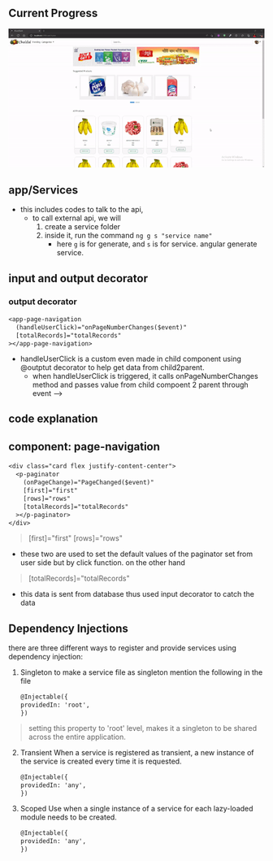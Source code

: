 ## Current Progress

![UML_eCom](/ReadMeAssets/projectShowCase.gif)

## app/Services

- this includes codes to talk to the api,
  - to call external api, we will
    1. create a service folder
    2. inside it, run the command `ng g s "service name"`
       - here `g` is for generate, and `s` is for service. angular generate service.

## input and output decorator

### output decorator
```
<app-page-navigation
  (handleUserClick)="onPageNumberChanges($event)"
  [totalRecords]="totalRecords"
></app-page-navigation>

```
- handleUserClick is a custom even made in child component using @outptut decorator to help get data from child2parent.
  - when handleUserClick is triggered, it calls onPageNumberChanges method and passes value from child compoent 2 parent through event -->

## code explanation 
## component: page-navigation
```
<div class="card flex justify-content-center">
  <p-paginator
    (onPageChange)="PageChanged($event)"
    [first]="first"
    [rows]="rows"
    [totalRecords]="totalRecords"
  ></p-paginator>
</div>
```
> [first]="first"
> [rows]="rows"
- these two are used to set the default values of the paginator set from user side but by click function.
on the other hand  
> [totalRecords]="totalRecords"
- this data is sent from database thus used input decorator to catch the data
   

## Dependency Injections
there are three different ways to register and provide services using dependency injection: 
1. Singleton
   to make a service file as singleton mention the following in the file
   ```
   @Injectable({ 
   providedIn: 'root',
   })
   ```
  > setting this property to 'root' level, makes it a singleton to be shared across the entire application.
2. Transient
   When a service is registered as transient, a new instance of the service is created every time it is requested.
   ```
   @Injectable({
   providedIn: 'any',
   })
   ```
3. Scoped
   Use when a single instance of a service for each lazy-loaded module needs to be created.
   ```
   @Injectable({
   providedIn: 'any',
   })
   ``` 





